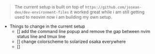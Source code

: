 > The current setup is built on top of `https://github.com/josean-dev/dev-environment-files` it worked great while i am still getting used to neovim now i am building my own setup.

- Things to change in the current setup
  - [] add the command line popup and remove the gap between nvim status line and tmux line
  - [] change colorscheme to solarized osaka everywhere
  - []
